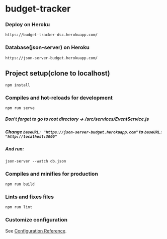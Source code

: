 # budget-tracker

### Deploy on Heroku
```
https://budget-tracker-dsc.herokuapp.com/
```

### Database(json-server) on Heroku
```
https://json-server-budget.herokuapp.com/
```

## Project setup(clone to localhost)
```
npm install
```

### Compiles and hot-reloads for development
```
npm run serve
```
##### Don't forget to go to root directory -> /src/services/EventService.js
##### Change ```baseURL: "https://json-server-budget.herokuapp.com"``` to ```baseURL: "http://localhost:3000"``` 
##### And run:
```
json-server --watch db.json
```

### Compiles and minifies for production
```
npm run build
```

### Lints and fixes files
```
npm run lint
```

### Customize configuration
See [Configuration Reference](https://cli.vuejs.org/config/).
